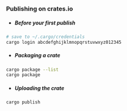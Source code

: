 ### Publishing on crates.io

- ##### Before your first publish
```sh
# save to ~/.cargo/credentials
cargo login abcdefghijklmnopqrstuvwxyz012345
```

- ##### Packaging a crate
```sh
cargo package --list
cargo package
```

- ##### Uploading the crate
```sh
cargo publish
```